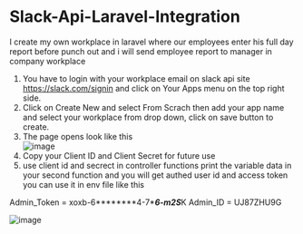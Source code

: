 # Slack-Api-Laravel-Integration
I create my own workplace in laravel where our employees enter his full day report before punch out and i will send employee report to manager in company workplace



1) You have to login with your workplace email on slack api site https://slack.com/signin  and click on Your Apps menu on the top right side.
2) Click on Create New and select From Scrach then add your app name and select your workplace from drop down, click on save button to create.
3) The page opens look like this  
![image](https://github.com/user-attachments/assets/9e57978a-597e-4ae0-9098-382430e00cd5)
 4) Copy your Client ID and Client Secret for future use
 5)  use client id and secrect in controller functions print the variable data in your second function and you will get authed user id and access token you can use it in env file like this
    
Admin_Token = xoxb-6********4-7**********6-m2S*********K
Admin_ID    = UJ87ZHU9G


![image](https://github.com/user-attachments/assets/938b42d6-8cdb-41b3-8ef2-63357aa8d007)

